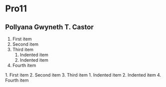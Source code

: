 # Pro11
## Pollyana Gwyneth T. Castor
<ol>
  <li>First item</li>
  <li>Second item</li>
  <li>Third item
    <ol>
      <li>Indented item</li>
      <li>Indented item</li>
    </ol>
  </li>
  <li>Fourth item</li>
</ol>
1. First item
2. Second item
3. Third item
    1. Indented item
    2. Indented item
4. Fourth item
